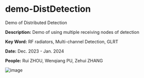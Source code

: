 # demo-DistDetection
 Demo of Distributed Detection

 **Description:** Demo of using multiple receiving nodes of detection

**Key Word:**  RF radiators, Multi-channel Detection, GLRT

**Date:** Dec. 2023 - Jan. 2024

**People:**  Rui ZHOU, Wenqiang PU, Zehui ZHANG

![image](https://github.com/SRIBD-SPG/Demo-DistDetection/blob/main/%E5%88%86%E5%B8%83%E5%BC%8F%E6%A3%80%E6%B5%8Bdemo2s.gif)


